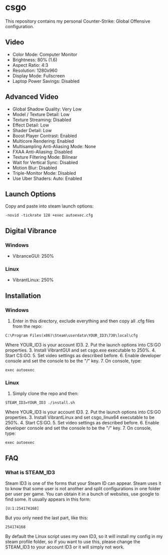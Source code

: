 # csgo
This repository contains my personal Counter-Strike: Global Offensive configuration.

## Video
- Color Mode:                       Computer Monitor
- Brightness:                       80% (1.6)
- Aspect Ratio:                     4:3 
- Resolution:                       1280x960
- Display Mode:                     Fullscreen
- Laptop Power Savings:             Disabled
 
## Advanced Video
- Global Shadow Quality:            Very Low
- Model / Texture Detail:           Low
- Texture Streaming:                Disabled
- Effect Detail:                    Low
- Shader Detail:                    Low
- Boost Player Contrast:            Enabled
- Multicore Rendering:              Enabled
- Multisampling Anti-Aliasing Mode: None
- FXAA Anti-Aliasing:               Disabled
- Texture Filtering Mode:           Bilinear
- Wait for Vertical Sync:           Disabled
- Motion Blur:                      Disabled
- Triple-Monitor Mode:              Disabled
- Use Uber Shaders:                 Auto: Enabled

## Launch Options
Copy and paste into steam launch options:
```
-novid -tickrate 128 +exec autoexec.cfg
```

## Digital Vibrance

### Windows
- VibranceGUI: 250%

### Linux
- VibrantLinux: 250%

## Installation

### Windows
1. Enter in this directory, exclude everything and then copy all .cfg files from the repo:
```
C:\Program Files(x86)\Steam\userdata\YOUR_ID3\730\local\cfg
```
Where YOUR_ID3 is your account ID3.
2. Put the launch options into CS:GO properties.
3. Install VibrantGUI and set csgo.exe executable to 250%.
4. Start CS:GO.
5. Set video settings as described before.
6. Enable developer console and set the console to be the "/" key.
7. On console, type:
```
exec autoexec
```

### Linux
1. Simply clone the repo and then:
```
STEAM_ID3=YOUR_ID3 ./install.sh
```
Where YOUR_ID3 is your account ID3.
2. Put the launch options into CS:GO properties.
3. Install VibrantLinux and set csgo_linux64 executable to be 250%.
4. Start CS:GO.
5. Set video settings as described before.
6. Enable developer console and set the console to be the "/" key.
7. On console, type:
```
exec autoexec
```

## FAQ

### What is STEAM_ID3
Steam ID3 is one of the forms that your Steam ID can appear. Steam uses it to know that some user is not another and split configurations in one folder per user per game. You can obtain it in a bunch of websites, use google to find some. It usually appears in this form:
```
[U:1:254174168]
```
But you only need the last part, like this:
```
254174168
```
By default the Linux script uses my own ID3, so it will install my config in my steam profile folder, so if you want to use this, please change the STEAM_ID3 to your account ID3 or it will simply not work.


